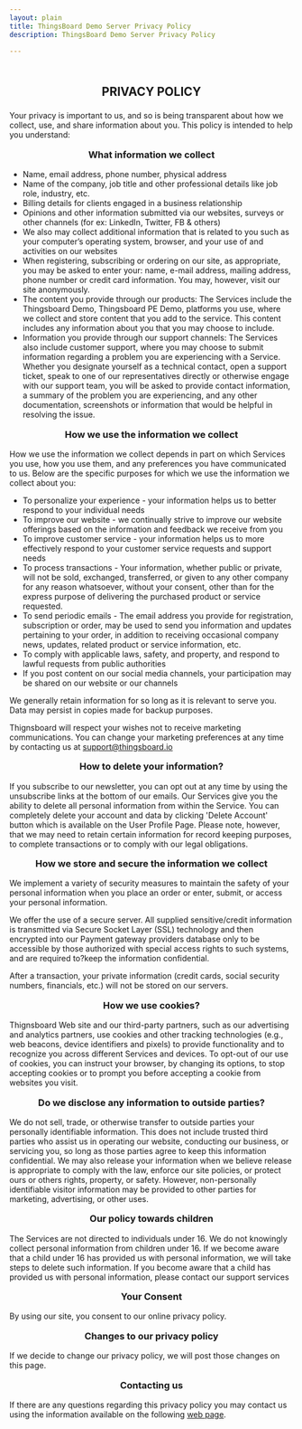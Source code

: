 ```yaml
---
layout: plain
title: ThingsBoard Demo Server Privacy Policy
description: ThingsBoard Demo Server Privacy Policy

---
```


<br>
<p style="text-align: center; font-size: 1.5em; font-weight: bold;">PRIVACY POLICY</p>

Your privacy is important to us, and so is being transparent about how we collect, use, and share information about you. This policy is intended to help you understand:

<p style="text-align: center; font-size: 1.17em; font-weight: bold;">What information we collect</p>

- Name, email address, phone number, physical address
- Name of the company, job title and other professional details like job role, industry, etc.
- Billing details for clients engaged in a business relationship
- Opinions and other information submitted via our websites, surveys or other channels (for ex: LinkedIn, Twitter, FB & others)
- We also may collect additional information that is related to you such as your computer’s operating system, browser, and your use of and activities on our websites
- When registering, subscribing or ordering on our site, as appropriate, you may be asked to enter your: name, e-mail address, mailing address, phone number or credit card information. You may, however, visit our site anonymously.
- The content you provide through our products: The Services include the Thingsboard Demo, Thingsboard PE Demo, platforms you use, where we collect and store content that you add to the service. This content includes any information about you that you may choose to include.
- Information you provide through our support channels: The Services also include customer support, where you may choose to submit information regarding a problem you are experiencing with a Service. Whether you designate yourself as a technical contact, open a support ticket, speak to one of our representatives directly or otherwise engage with our support team, you will be asked to provide contact information, a summary of the problem you are experiencing, and any other documentation, screenshots or information that would be helpful in resolving the issue.

<p style="text-align: center; font-size: 1.17em; font-weight: bold;">How we use the information we collect</p>

How we use the information we collect depends in part on which Services you use, how you use them, and any preferences you have communicated to us. Below are the specific purposes for which we use the information we collect about you:

- To personalize your experience - your information helps us to better respond to your individual needs
- To improve our website - we continually strive to improve our website offerings based on the information and feedback we receive from you
- To improve customer service - your information helps us to more effectively respond to your customer service requests and support needs
- To process transactions - Your information, whether public or private, will not be sold, exchanged, transferred, or given to any other company for any reason whatsoever, without your consent, other than for the express purpose of delivering the purchased product or service requested.
- To send periodic emails - The email address you provide for registration, subscription or order, may be used to send you information and updates pertaining to your order, in addition to receiving occasional company news, updates, related product or service information, etc.
- To comply with applicable laws, safety, and property, and respond to lawful requests from public authorities
- If you post content on our social media channels, your participation may be shared on our website or our channels

We generally retain information for so long as it is relevant to serve you. Data may persist in copies made for backup purposes.

Thignsboard will respect your wishes not to receive marketing communications. You can change your marketing preferences at any time by contacting us at support@thingsboard.io

<p style="text-align: center; font-size: 1.17em; font-weight: bold;">How to delete your information?</p>

If you subscribe to our newsletter, you can opt out at any time by using the unsubscribe links at the bottom of our emails.
Our Services give you the ability to delete all personal information from within the Service. 
You can completely delete your account and data by clicking 'Delete Account' button which is available on the User Profile Page. Please note, however, that we may need to retain certain information for record keeping purposes, to complete transactions or to comply with our legal obligations.

<p style="text-align: center; font-size: 1.17em; font-weight: bold;">How we store and secure the information we collect</p>

We implement a variety of security measures to maintain the safety of your personal information when you place an order or enter, submit, or access your personal information.

We offer the use of a secure server. All supplied sensitive/credit information is transmitted via Secure Socket Layer (SSL) technology and then encrypted into our Payment gateway providers database only to be accessible by those authorized with special access rights to such systems, and are required to?keep the information confidential.

After a transaction, your private information (credit cards, social security numbers, financials, etc.) will not be stored on our servers.

<p style="text-align: center; font-size: 1.17em; font-weight: bold;">How we use cookies?</p>

Thignsboard Web site and our third-party partners, such as our advertising and analytics partners, use cookies and other tracking technologies (e.g., web beacons, device identifiers and pixels) to provide functionality and to recognize you across different Services and devices.
To opt-out of our use of cookies, you can instruct your browser, by changing its options, to stop accepting cookies or to prompt you before accepting a cookie from websites you visit. 

<p style="text-align: center; font-size: 1.17em; font-weight: bold;">Do we disclose any information to outside parties?</p>

We do not sell, trade, or otherwise transfer to outside parties your personally identifiable information. This does not include trusted third parties who assist us in operating our website, conducting our business, or servicing you, so long as those parties agree to keep this information confidential. We may also release your information when we believe release is appropriate to comply with the law, enforce our site policies, or protect ours or others rights, property, or safety. However, non-personally identifiable visitor information may be provided to other parties for marketing, advertising, or other uses.

<p style="text-align: center; font-size: 1.17em; font-weight: bold;">Our policy towards children</p>

The Services are not directed to individuals under 16. We do not knowingly collect personal information from children under 16. If we become aware that a child under 16 has provided us with personal information, we will take steps to delete such information. If you become aware that a child has provided us with personal information, please contact our support services

<p style="text-align: center; font-size: 1.17em; font-weight: bold;">Your Consent</p>

By using our site, you consent to our online privacy policy.

<p style="text-align: center; font-size: 1.17em; font-weight: bold;">Changes to our privacy policy</p>

If we decide to change our privacy policy, we will post those changes on this page.

<p style="text-align: center; font-size: 1.17em; font-weight: bold;">Contacting us</p>

If there are any questions regarding this privacy policy you may contact us using the information available on the following [web page](https://thingsboard.io/company/).
